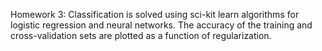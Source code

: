 Homework 3: Classification is solved using sci-kit learn algorithms for logistic regression and neural networks. The accuracy of the training and cross-validation sets are plotted as a function of regularization. 
